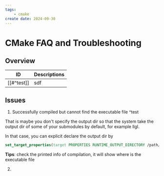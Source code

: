 ```yaml
---
tags: 
    - cmake
create date: 2024-09-30
---
```


# CMake FAQ and Troubleshooting

## Overview

| ID         | Descriptions |
|------------|--------------|
| [[#^test]] | sdf          |


## Issues

1. Successfully compiled but cannot find the executable file ^test

That is maybe you don't specify the output dir so that the system take the output dir of some of your submodules by default, for example llgl.

In that case, you can explicit declare the output dir by

```cmake
set_target_properties(target PROPERTIES RUNTIME_OUTPUT_DIRECTORY /path/to/output)
```

**Tips**: check the printed info of compilation, it will show where is the executable file

2. 
